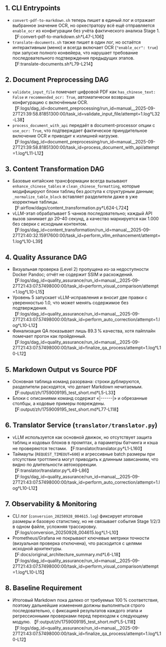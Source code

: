 ## 1. CLI Entrypoints
- `convert-pdf-to-markdown.sh` теперь пишет в единый лог и отражает выбранное значение OCR, но оркестратору всё ещё отправляется `enable_ocr` из конфигурации без учёта фактического анализа Stage 1. 【F:convert-pdf-to-markdown.sh†L47-L106】
- `translate-documents.sh` также пишет в один лог, но остаётся интерактивным (меню) и всегда включает OCR (`"enable_ocr": true`) при запуске полного конвейера, что нарушает требование последовательного подтверждения предыдущих этапов. 【F:translate-documents.sh†L79-L214】

## 2. Document Preprocessing DAG
- `validate_input_file` помечает цифровой PDF как `has_chinese_text: False` и `recommended_ocr: True`, автоматически возвращая конфигурацию с включённым OCR. 【F:logs/dag_id=document_preprocessing/run_id=manual__2025-09-27T21:39:58.81851300:00/task_id=validate_input_file/attempt=1.log†L32-L38】
- `process_document_with_api` передаёт в document-processor опции с `use_ocr: True`, что подтверждает фактическое принудительное включение OCR и приводит к излишней нагрузке. 【F:logs/dag_id=document_preprocessing/run_id=manual__2025-09-27T21:39:58.81851300:00/task_id=process_document_with_api/attempt=1.log†L11-L12】

## 3. Content Transformation DAG
- Базовые китайские трансформации всегда вызывают `enhance_chinese_tables` и `clean_chinese_formatting`, которые модифицируют блоки таблиц без доступа к структурным данным; `_normalize_table_block` вставляет разделители даже в уже корректные таблицы. 【F:airflow/dags/content_transformation.py†L624-L724】
- vLLM-этап обрабатывает 5 чанков последовательно; каждый API вызов занимает до 20–40 секунд, а качество маркируется как 1.000 без сверки с исходным контентом. 【F:logs/dag_id=content_transformation/run_id=manual__2025-09-27T21:40:32.15917600:00/task_id=perform_vllm_enhancement/attempt=1.log†L10-L39】

## 4. Quality Assurance DAG
- Визуальная проверка (Level 2) пропущена из-за недоступности Docker Pandoc; отчёт не содержит SSIM и расхождений. 【F:logs/dag_id=quality_assurance/run_id=manual__2025-09-27T21:43:07.57498000:00/task_id=perform_visual_comparison/attempt=1.log†L10-L15】
- Уровень 5 запускает vLLM-исправления и вносит две правки с уверенностью 1.0, что может менять содержимое без подтверждения. 【F:logs/dag_id=quality_assurance/run_id=manual__2025-09-27T21:43:07.57498000:00/task_id=perform_auto_correction/attempt=1.log†L10-L12】
- Финализация QA показывает лишь 89.3 % качества, хотя пайплайн помечает прогон как пройденный. 【F:logs/dag_id=quality_assurance/run_id=manual__2025-09-27T21:43:07.57498000:00/task_id=finalize_qa_process/attempt=1.log†L10-L12】

## 5. Markdown Output vs Source PDF
- Основная таблица команд разорвана: строки дублируются, разделители расходятся, что делает Markdown нечитаемым. 【F:output/zh/1759009195_test_short.md†L5-L33】
- Блоки с описаниями команд содержат «|------|» и обрезанные столбцы, а кодовые примеры повреждены. 【F:output/zh/1759009195_test_short.md†L77-L118】

## 6. Translator Service (`translator/translator.py`)
- vLLM используется как основной движок, но отсутствует защита таблиц и кодовых блоков в промптах, а параметры батчинга и кэша не проверяются тестами. 【F:translator/translator.py†L1-L160】
- Таймауты (`REQUEST_TIMEOUT=600`) и агрессивные batch размеры при отсутствии троттлинга могут приводить к длинным зависаниям, что видно по длительности автокоррекции. 【F:translator/translator.py†L49-L86】【F:logs/dag_id=quality_assurance/run_id=manual__2025-09-27T21:43:07.57498000:00/task_id=perform_auto_correction/attempt=1.log†L10-L12】

## 7. Observability & Monitoring
- CLI лог (`conversion_20250928_004615.log`) фиксирует итоговые размеры и базовую статистику, но не связывает события Stage 1/2/3 в одном файле, усложняя трассировку. 【F:logs/conversion_20250928_004615.log†L1-L10】
- Prometheus/Grafana не покрывают ключевые метрики точности (визуальная проверка отключена), что расходится с целями исходной архитектуры. 【F:docs/original_architecture_summary.md†L6-L18】【F:logs/dag_id=quality_assurance/run_id=manual__2025-09-27T21:43:07.57498000:00/task_id=perform_visual_comparison/attempt=1.log†L10-L15】

## 8. Baseline Requirement
- Итоговый Markdown пока далеко от требуемых 100 % соответствия, поэтому дальнейшие изменения должны выполняться строго последовательно, с фиксацией результатов каждого этапа и регрессионными проверками перед переходом к следующему модулю. 【F:output/zh/1759009195_test_short.md†L5-L118】【F:logs/dag_id=quality_assurance/run_id=manual__2025-09-27T21:43:07.57498000:00/task_id=finalize_qa_process/attempt=1.log†L10-L12】
